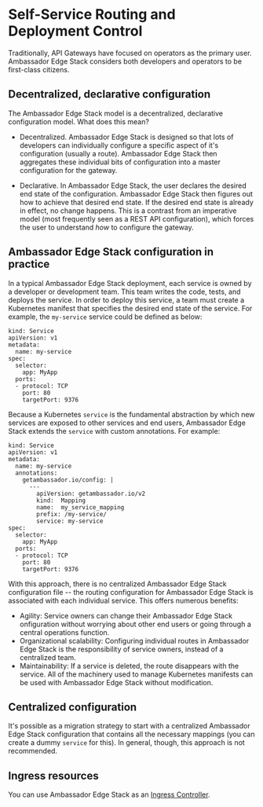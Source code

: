 # Self-Service Routing and Deployment Control

Traditionally, API Gateways have focused on operators as the primary user. Ambassador Edge Stack considers both developers and operators to be first-class citizens.

## Decentralized, declarative configuration

The Ambassador Edge Stack model is a decentralized, declarative configuration model. What does this mean?

* Decentralized. Ambassador Edge Stack is designed so that lots of developers can individually configure a specific aspect of it's configuration (usually a route). Ambassador Edge Stack then aggregates these individual bits of configuration into a master configuration for the gateway.

* Declarative. In Ambassador Edge Stack, the user declares the desired end state of the configuration. Ambassador Edge Stack then figures out how to achieve that desired end state. If the desired end state is already in effect, no change happens. This is a contrast from an imperative model (most frequently seen as a REST API configuration), which forces the user to understand *how* to configure the gateway.

## Ambassador Edge Stack configuration in practice

In a typical Ambassador Edge Stack deployment, each service is owned by a developer or development team. This team writes the code, tests, and deploys the service. In order to deploy this service, a team must create a Kubernetes manifest that specifies the desired end state of the service. For example, the `my-service` service could be defined as below:

```
kind: Service
apiVersion: v1
metadata:
  name: my-service
spec:
  selector:
    app: MyApp
  ports:
  - protocol: TCP
    port: 80
    targetPort: 9376
```

Because a Kubernetes `service` is the fundamental abstraction by which new services are exposed to other services and end users, Ambassador Edge Stack extends the `service` with custom annotations. For example:

```
kind: Service
apiVersion: v1
metadata:
  name: my-service
  annotations:
    getambassador.io/config: |
      ---
        apiVersion: getambassador.io/v2
        kind:  Mapping
        name:  my_service_mapping
        prefix: /my-service/
        service: my-service
spec:
  selector:
    app: MyApp
  ports:
  - protocol: TCP
    port: 80
    targetPort: 9376
```

With this approach, there is no centralized Ambassador Edge Stack configuration file -- the routing configuration for Ambassador Edge Stack is associated with each individual service. This offers numerous benefits:

* Agility: Service owners can change their Ambassador Edge Stack onfiguration without worrying about other end users or going through a central operations function.
* Organizational scalability: Configuring individual routes in Ambassador Edge Stack is the responsibility of service owners, instead of a centralized team.
* Maintainability: If a service is deleted, the route disappears with the service. All of the machinery used to manage Kubernetes manifests can be used with Ambassador Edge Stack without modification.

## Centralized configuration

It's possible as a migration strategy to start with a centralized Ambassador Edge Stack configuration that contains all the necessary mappings (you can create a dummy `service` for this). In general, though, this approach is not recommended.

## Ingress resources

You can use Ambassador Edge Stack as an [Ingress Controller](/user-guide/ingress-controller).
